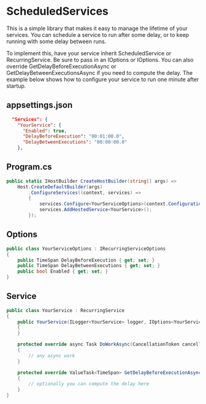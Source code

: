 # ScheduledServices
This is a simple library that makes it easy to manage the lifetime of your services.
You can schedule a service to run after some delay, or to keep running with some delay between runs.

To implement this, have your service inherit ScheduledService or RecurringService.
Be sure to pass in an IOptions<IScheduledServiceOptions> or IOptions<IRecurringServiceOptions>.
You can also override GetDelayBeforeExecutionAsync or GetDelayBetweenExecutionsAsync if you need to compute the delay.
The example below shows how to configure your service to run one minute after startup.

## appsettings.json
```json
  "Services": {
    "YourService": {
      "Enabled": true,
      "DelayBeforeExecution": "00:01:00.0",
      "DelayBetweenExecutions": "00:00:00.0"
    },
```

## Program.cs
```cs
public static IHostBuilder CreateHostBuilder(string[] args) =>
    Host.CreateDefaultBuilder(args)
        .ConfigureServices((context, services) =>
        {
            services.Configure<YourServiceOptions>(context.Configuration.GetSection($"Services:{typeof(YourService).Name}"));
            services.AddHostedService<YourService>();
        });
```

## Options
```cs
public class YourServiceOptions : IRecurringServiceOptions
{
    public TimeSpan DelayBeforeExecution { get; set; }
    public TimeSpan DelayBetweenExecutions { get; set; }
    public bool Enabled { get; set; }
}
```

## Service
```cs
public class YourService : RecurringService
{
    public YourService(ILogger<YourService> logger, IOptions<YourServiceOptions> options) : base(logger, options)
    {
    }

    protected override async Task DoWorkAsync(CancellationToken cancellationToken)
    {
        // any async work
    }

    protected override ValueTask<TimeSpan> GetDelayBeforeExecutionAsync(CancellationToken cancellationToken)
    {
        // optionally you can compute the delay here
    }
}
```